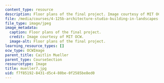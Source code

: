 ```yaml
---
content_type: resource
description: Floor plans of the final project. Image courtesy of MIT OCW.
file: /media/courses/4-125b-architecture-studio-building-in-landscapes-fall-2005/f7f851928431d5c480be0f2585be8ed0_mueller7.jpg
file_type: image/jpeg
image_metadata:
  caption: Floor plans of the final project.
  credit: Image courtesy of MIT OCW.
  image-alt: Floor plans of the final project.
learning_resource_types: []
ocw_type: OCWImage
parent_title: Caitlin Mueller
parent_type: CourseSection
resourcetype: Image
title: mueller7.jpg
uid: f7f85192-8431-d5c4-80be-0f2585be8ed0
---
```

